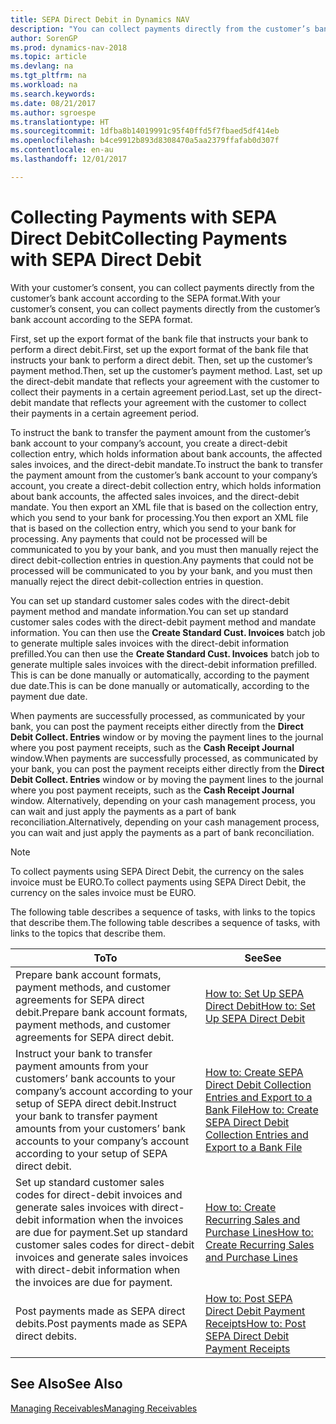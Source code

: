 ```yaml
---
title: SEPA Direct Debit in Dynamics NAV
description: "You can collect payments directly from the customer’s bank account according to the SEPA format."
author: SorenGP
ms.prod: dynamics-nav-2018
ms.topic: article
ms.devlang: na
ms.tgt_pltfrm: na
ms.workload: na
ms.search.keywords: 
ms.date: 08/21/2017
ms.author: sgroespe
ms.translationtype: HT
ms.sourcegitcommit: 1dfba8b14019991c95f40ffd5f7fbaed5df414eb
ms.openlocfilehash: b4ce9912b893d8308470a5aa2379ffafab0d307f
ms.contentlocale: en-au
ms.lasthandoff: 12/01/2017

---
```

# <a name="collecting-payments-with-sepa-direct-debit"></a><span data-ttu-id="2b16a-103">Collecting Payments with SEPA Direct Debit</span><span class="sxs-lookup"><span data-stu-id="2b16a-103">Collecting Payments with SEPA Direct Debit</span></span>
<span data-ttu-id="2b16a-104">With your customer’s consent, you can collect payments directly from the customer’s bank account according to the SEPA format.</span><span class="sxs-lookup"><span data-stu-id="2b16a-104">With your customer’s consent, you can collect payments directly from the customer’s bank account according to the SEPA format.</span></span>  

 <span data-ttu-id="2b16a-105">First, set up the export format of the bank file that instructs your bank to perform a direct debit.</span><span class="sxs-lookup"><span data-stu-id="2b16a-105">First, set up the export format of the bank file that instructs your bank to perform a direct debit.</span></span> <span data-ttu-id="2b16a-106">Then, set up the customer’s payment method.</span><span class="sxs-lookup"><span data-stu-id="2b16a-106">Then, set up the customer’s payment method.</span></span> <span data-ttu-id="2b16a-107">Last, set up the direct-debit mandate that reflects your agreement with the customer to collect their payments in a certain agreement period.</span><span class="sxs-lookup"><span data-stu-id="2b16a-107">Last, set up the direct-debit mandate that reflects your agreement with the customer to collect their payments in a certain agreement period.</span></span>  

 <span data-ttu-id="2b16a-108">To instruct the bank to transfer the payment amount from the customer’s bank account to your company’s account, you create a direct-debit collection entry, which holds information about bank accounts, the affected sales invoices, and the direct-debit mandate.</span><span class="sxs-lookup"><span data-stu-id="2b16a-108">To instruct the bank to transfer the payment amount from the customer’s bank account to your company’s account, you create a direct-debit collection entry, which holds information about bank accounts, the affected sales invoices, and the direct-debit mandate.</span></span> <span data-ttu-id="2b16a-109">You then export an XML file that is based on the collection entry, which you send to your bank for processing.</span><span class="sxs-lookup"><span data-stu-id="2b16a-109">You then export an XML file that is based on the collection entry, which you send to your bank for processing.</span></span> <span data-ttu-id="2b16a-110">Any payments that could not be processed will be communicated to you by your bank, and you must then manually reject the direct debit-collection entries in question.</span><span class="sxs-lookup"><span data-stu-id="2b16a-110">Any payments that could not be processed will be communicated to you by your bank, and you must then manually reject the direct debit-collection entries in question.</span></span>  

 <span data-ttu-id="2b16a-111">You can set up standard customer sales codes with the direct-debit payment method and mandate information.</span><span class="sxs-lookup"><span data-stu-id="2b16a-111">You can set up standard customer sales codes with the direct-debit payment method and mandate information.</span></span> <span data-ttu-id="2b16a-112">You can then use the **Create Standard Cust. Invoices** batch job to generate multiple sales invoices with the direct-debit information prefilled.</span><span class="sxs-lookup"><span data-stu-id="2b16a-112">You can then use the **Create Standard Cust. Invoices** batch job to generate multiple sales invoices with the direct-debit information prefilled.</span></span> <span data-ttu-id="2b16a-113">This is can be done manually or automatically, according to the payment due date.</span><span class="sxs-lookup"><span data-stu-id="2b16a-113">This is can be done manually or automatically, according to the payment due date.</span></span>  

 <span data-ttu-id="2b16a-114">When payments are successfully processed, as communicated by your bank, you can post the payment receipts either directly from the **Direct Debit Collect. Entries** window or by moving the payment lines to the journal where you post payment receipts, such as the **Cash Receipt Journal** window.</span><span class="sxs-lookup"><span data-stu-id="2b16a-114">When payments are successfully processed, as communicated by your bank, you can post the payment receipts either directly from the **Direct Debit Collect. Entries** window or by moving the payment lines to the journal where you post payment receipts, such as the **Cash Receipt Journal** window.</span></span> <span data-ttu-id="2b16a-115">Alternatively, depending on your cash management process, you can wait and just apply the payments as a part of bank reconciliation.</span><span class="sxs-lookup"><span data-stu-id="2b16a-115">Alternatively, depending on your cash management process, you can wait and just apply the payments as a part of bank reconciliation.</span></span>  

> [!NOTE]  
>  <span data-ttu-id="2b16a-116">To collect payments using SEPA Direct Debit, the currency on the sales invoice must be EURO.</span><span class="sxs-lookup"><span data-stu-id="2b16a-116">To collect payments using SEPA Direct Debit, the currency on the sales invoice must be EURO.</span></span>  

 <span data-ttu-id="2b16a-117">The following table describes a sequence of tasks, with links to the topics that describe them.</span><span class="sxs-lookup"><span data-stu-id="2b16a-117">The following table describes a sequence of tasks, with links to the topics that describe them.</span></span>   

|<span data-ttu-id="2b16a-118">**To**</span><span class="sxs-lookup"><span data-stu-id="2b16a-118">**To**</span></span>|<span data-ttu-id="2b16a-119">**See**</span><span class="sxs-lookup"><span data-stu-id="2b16a-119">**See**</span></span>|  
|------------|-------------|  
|<span data-ttu-id="2b16a-120">Prepare bank account formats, payment methods, and customer agreements for SEPA direct debit.</span><span class="sxs-lookup"><span data-stu-id="2b16a-120">Prepare bank account formats, payment methods, and customer agreements for SEPA direct debit.</span></span>|[<span data-ttu-id="2b16a-121">How to: Set Up SEPA Direct Debit</span><span class="sxs-lookup"><span data-stu-id="2b16a-121">How to: Set Up SEPA Direct Debit</span></span>](finance-how-to-set-up-sepa-direct-debit.md)|  
|<span data-ttu-id="2b16a-122">Instruct your bank to transfer payment amounts from your customers’ bank accounts to your company’s account according to your setup of SEPA direct debit.</span><span class="sxs-lookup"><span data-stu-id="2b16a-122">Instruct your bank to transfer payment amounts from your customers’ bank accounts to your company’s account according to your setup of SEPA direct debit.</span></span>|[<span data-ttu-id="2b16a-123">How to: Create SEPA Direct Debit Collection Entries and Export to a Bank File</span><span class="sxs-lookup"><span data-stu-id="2b16a-123">How to: Create SEPA Direct Debit Collection Entries and Export to a Bank File</span></span>](finance-how-create-sepa-direct-debit-collection-entries-export-bank-file.md)|  
|<span data-ttu-id="2b16a-124">Set up standard customer sales codes for direct-debit invoices and generate sales invoices with direct-debit information when the invoices are due for payment.</span><span class="sxs-lookup"><span data-stu-id="2b16a-124">Set up standard customer sales codes for direct-debit invoices and generate sales invoices with direct-debit information when the invoices are due for payment.</span></span>|[<span data-ttu-id="2b16a-125">How to: Create Recurring Sales and Purchase Lines</span><span class="sxs-lookup"><span data-stu-id="2b16a-125">How to: Create Recurring Sales and Purchase Lines</span></span>](sales-how-work-standard-lines.md)|  
|<span data-ttu-id="2b16a-126">Post payments made as SEPA direct debits.</span><span class="sxs-lookup"><span data-stu-id="2b16a-126">Post payments made as SEPA direct debits.</span></span>|[<span data-ttu-id="2b16a-127">How to: Post SEPA Direct Debit Payment Receipts</span><span class="sxs-lookup"><span data-stu-id="2b16a-127">How to: Post SEPA Direct Debit Payment Receipts</span></span>](finance-how-to-post-sepa-direct-debit-payment-receipts.md)|  

## <a name="see-also"></a><span data-ttu-id="2b16a-128">See Also</span><span class="sxs-lookup"><span data-stu-id="2b16a-128">See Also</span></span>  
[<span data-ttu-id="2b16a-129">Managing Receivables</span><span class="sxs-lookup"><span data-stu-id="2b16a-129">Managing Receivables</span></span>](receivables-manage-receivables.md)

